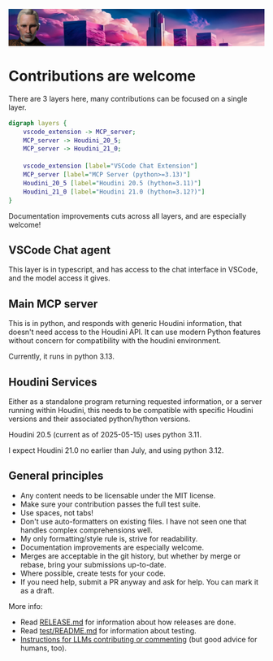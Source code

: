 ![Zabob and city banner](images/zabob-banner.jpg)

# Contributions are welcome

There are 3 layers here, many contributions can be focused on a single layer.

```dot
digraph layers {
    vscode_extension -> MCP_server;
    MCP_server -> Houdini_20_5;
    MCP_server -> Houdini_21_0;

    vscode_extension [label="VSCode Chat Extension"]
    MCP_server [label="MCP Server (python>=3.13)"]
    Houdini_20_5 [label="Houdini 20.5 (hython=3.11)"]
    Houdini_21_0 [label="Houdini 21.0 (hython=3.12?)"]
}
```

Documentation improvements cuts across all layers, and are especially welcome!

## VSCode Chat agent

This layer is in typescript, and has access to the chat interface in VSCode, and the model access it gives.

## Main MCP server

This is in python, and responds with generic Houdini information, that doesn't need access to the Houdini API. It can use modern Python features without concern for compatibility with the houdini environment.

Currently, it runs in python 3.13.

## Houdini Services

Either as a standalone program returning requested information, or a server running within Houdini, this needs to be compatible with specific Houdini versions and their associated python/hython versions.

Houdini 20.5 (current as of 2025-05-15) uses python 3.11.

I expect Houdini 21.0 no earlier than July, and using python 3.12.

## General principles

- Any content needs to be licensable under the MIT license.
- Make sure your contribution passes the full test suite.
- Use spaces, not tabs!
- Don't use auto-formatters on existing files. I have not seen
  one that handles complex comprehensions well.
- My only formatting/style rule is, strive for readability.
- Documentation improvements are especially welcome.
- Merges are acceptable in the git history, but whether by merge
  or rebase, bring your submissions up-to-date.
- Where possible, create tests for your code.
- If you need help, submit a PR anyway and ask for help. You can
  mark it as a draft.

More info:

- Read [RELEASE.md](RELEASE.md) for information about how releases are done.
- Read [test/README.md](test/README.md) for information about testing.
- [Instructions for LLMs contributing or commenting](.prompt.md) (but good advice for humans, too).
